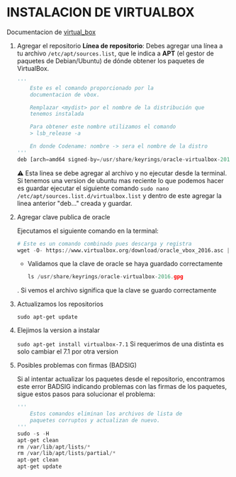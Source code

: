 # INSTALACION DE VIRTUALBOX

Documentacion de [virtual_box](https://www.virtualbox.org/wiki/Linux_Downloads)

1. Agregar el repositorio
   **Línea de repositorio**:
   Debes agregar una línea a tu archivo `/etc/apt/sources.list`, que le indica a **APT** (el gestor de paquetes de Debian/Ubuntu) de dónde obtener los paquetes de VirtualBox.
   
   ```python
   '''
       Este es el comando proporcionado por la 
       documentacion de vbox.
   
       Remplazar <mydist> por el nombre de la distribución que
       tenemos instalada
   
       Para obtener este nombre utilizamos el comando
       > lsb_release -a
   
       En donde Codename: nombre -> sera el nombre de la distro
   '''
   deb [arch=amd64 signed-by=/usr/share/keyrings/oracle-virtualbox-2016.gpg] https://download.virtualbox.org/virtualbox/debian <mydist> contrib
   ```
   
   :warning: Esta linea se debe agregar al archivo y no ejecutar desde la terminal. Si tenemos una version de ubuntu mas reciente lo que podemos hacer es guardar ejecutar el siguiente comando `sudo nano /etc/apt/sources.list.d/virtualbox.list` y dentro de este agregar la linea anterior "deb..." creada y guardar.

2. Agregar clave publica de oracle
   
   Ejecutamos el siguiente comando en la terminal:
   
   ```python
   # Este es un comando combinado pues descarga y registra
   wget -O- https://www.virtualbox.org/download/oracle_vbox_2016.asc | sudo gpg --yes --output /usr/share/keyrings/oracle-virtualbox-2016.gpg --dearmor
   ```
   
   * Validamos que la clave de oracle se haya guardado correctamente
     
     ```python
     ls /usr/share/keyrings/oracle-virtualbox-2016.gpg
     ```
   
   . Si vemos el archivo significa que la clave se guardo correctamente

3. Actualizamos los repositorios
   
   `sudo apt-get update`

4. Elejimos la version a instalar
   
   `sudo apt-get install virtualbox-7.1` Si requerimos de una distinta es solo cambiar el 7.1 por otra version

5. Posibles problemas con firmas (BADSIG)
   
   Si al intentar actualizar los paquetes desde el repositorio, encontramos este error BADSIG indicando problemas con las firmas de los paquetes, sigue estos pasos para solucionar el problema:
   
   ```python
   ''' 
       Estos comandos eliminan los archivos de lista de 
       paquetes corruptos y actualizan de nuevo.
   '''
   sudo -s -H
   apt-get clean
   rm /var/lib/apt/lists/*
   rm /var/lib/apt/lists/partial/*
   apt-get clean
   apt-get update
   ```
